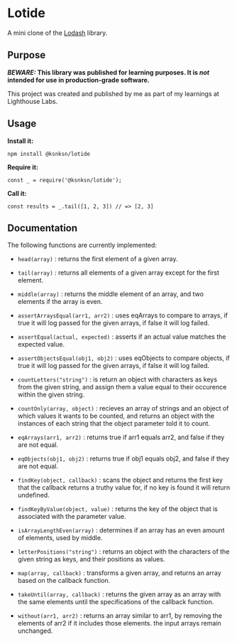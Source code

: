 # Lotide

A mini clone of the [Lodash](https://lodash.com) library.

## Purpose

**_BEWARE:_ This library was published for learning purposes. It is _not_ intended for use in production-grade software.**

This project was created and published by me as part of my learnings at Lighthouse Labs. 

## Usage

**Install it:**

`npm install @ksnksn/lotide`

**Require it:**

`const _ = require('@ksnksn/lotide');`

**Call it:**

`const results = _.tail([1, 2, 3]) // => [2, 3]`

## Documentation

The following functions are currently implemented:

* `head(array)` : returns the first element of a given array.

* `tail(array)` : returns all elements of a given array except for the first element.

* `middle(array)` : returns the middle element of an array, and two elements if the array is even.

* `assertArraysEqual(arr1, arr2)` : uses eqArrays to compare to arrays, if true it will log passed for the given arrays, if false it will log failed.

* `assertEqual(actual, expected)` : asserts if an actual value matches the expected value.

* `assertObjectsEqual(obj1, obj2)` : uses eqObjects to compare objects, if true it will log passed for the given arrays, if false it will log failed.

* `countLetters("string")` : is return an object with characters as keys from the given string, and assign them a value equal to their occurence within the given string.

* `countOnly(array, object)` : recieves an array of strings and an object of which values it wants to be counted, and returns an object with the instances of each string that the object parameter told it to count. 

* `eqArrays(arr1, arr2)` : returns true if arr1 equals arr2, and false if they are not equal.

* `eqObjects(obj1, obj2)` : returns true if obj1 equals obj2, and false if they are not equal.

* `findKey(object, callback)` : scans the object and returns the first key that the callback returns a truthy value for, if no key is found it will return undefined.

* `findKeyByValue(object, value)` : returns the key of the object that is associated with the parameter value.

* `isArrayLengthEven(array)` : determines if an array has an even amount of elements, used by middle.

* `letterPositions("string")` : returns an object with the characters of the given string as keys, and their positions as values.

* `map(array, callback)` : transforms a given array, and returns an array based on the callback function.

* `takeUntil(array, callback)` : returns the given array as an array with the same elements until the specifications of the callback function. 

* `without(arr1, arr2)` : returns an array similar to arr1, by removing the elements of arr2 if it includes those elements. the input arrays remain unchanged.

